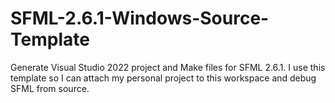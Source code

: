 # SFML-2.6.1-Windows-Source-Template
 Generate Visual Studio 2022 project and Make files for SFML 2.6.1. I use this template so I can attach my personal project to this workspace and debug SFML from source.
